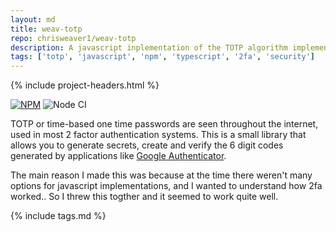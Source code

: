 ```yaml
---
layout: md
title: weav-totp
repo: chrisweaver1/weav-totp
description: A javascript inplementation of the TOTP algorithm implemented in applications like Google Authenticator 
tags: ['totp', 'javascript', 'npm', 'typescript', '2fa', 'security']
---
```


{% include project-headers.html %}

[![NPM](https://img.shields.io/static/v1?label=NPM&message={{page.repo}}&color=red&logo=npm)](https://nodei.co/npm/weav-totp/)
![Node CI](https://github.com/ChrisWeaver1/weav-totp/workflows/Node%20CI/badge.svg?branch=master)

TOTP or time-based one time passwords are seen throughout the internet, used in most 2 factor authentication systems. This is a small library that allows you to generate secrets, create and verify the 6 digit codes generated by applications like [Google Authenticator](https://github.com/google/google-authenticator). 

The main reason I made this was because at the time there weren't many options for javascript implementations, and I wanted to understand how 2fa worked.. So I threw this togther and it seemed to work quite well. 

{% include tags.md %}